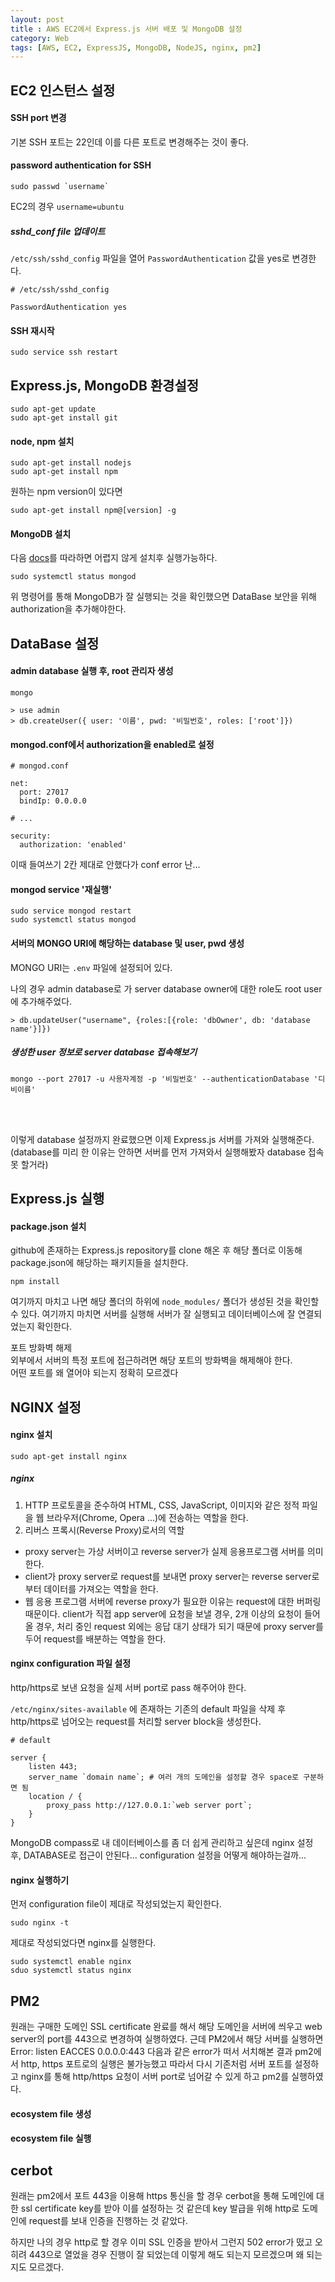 ```yaml
---
layout: post
title : AWS EC2에서 Express.js 서버 배포 및 MongoDB 설정
category: Web
tags: [AWS, EC2, ExpressJS, MongoDB, NodeJS, nginx, pm2]
---
```


## EC2 인스턴스 설정

#### SSH port 변경

기본 SSH 포트는 22인데 이를 다른 포트로 변경해주는 것이 좋다.


#### password authentication for SSH

```
sudo passwd `username`
```

EC2의 경우 `username=ubuntu`


##### sshd_conf file 업데이트
`/etc/ssh/sshd_config` 파일을 열어 `PasswordAuthentication` 값을 yes로 변경한다.

```
# /etc/ssh/sshd_config

PasswordAuthentication yes
```

#### SSH 재시작

```
sudo service ssh restart
```


## Express.js, MongoDB 환경설정

```
sudo apt-get update
sudo apt-get install git
```

#### node, npm 설치

```
sudo apt-get install nodejs
sudo apt-get install npm
```

원하는 npm version이 있다면

```
sudo apt-get install npm@[version] -g
```

#### MongoDB 설치
다음 <a href="https://docs.mongodb.com/manual/tutorial/install-mongodb-on-ubuntu/">docs</a>를 따라하면 어렵지 않게 설치후 실행가능하다.

```
sudo systemctl status mongod
```

위 명령어를 통해 MongoDB가 잘 실행되는 것을 확인했으면 DataBase 보안을 위해 authorization을 추가해야한다.


## DataBase 설정


#### admin database 실행 후, root 관리자 생성
```
mongo
```

```
> use admin
> db.createUser({ user: '이름', pwd: '비밀번호', roles: ['root']})
```

#### mongod.conf에서 authorization을 enabled로 설정
```
# mongod.conf

net:
  port: 27017
  bindIp: 0.0.0.0

# ...

security:
  authorization: 'enabled'
```
<span class="warning">이때 들여쓰기 2칸 제대로 안했다가 conf error 난...</span>


#### mongod service '재실행'

```
sudo service mongod restart
sudo systemctl status mongod
```

#### 서버의 MONGO URI에 해당하는 database 및 user, pwd 생성

<span class="warning">MONGO URI는 `.env` 파일에 설정되어 있다.</span>

나의 경우 admin database로 가 server database owner에 대한 role도 root user에 추가해주었다.

```
> db.updateUser("username", {roles:[{role: 'dbOwner', db: 'database name'}]})
```

##### 생성한 user 정보로 server database 접속해보기

```
mongo --port 27017 -u 사용자계정 -p '비밀번호' --authenticationDatabase '디비이름'
```

<br><br>

이렇게 database 설정까지 완료했으면 이제 Express.js 서버를 가져와 실행해준다. (database를 미리 한 이유는 안하면 서버를 먼저 가져와서 실행해봤자 database 접속 못 할거라)


## Express.js 실행

#### package.json 설치
github에 존재하는 Express.js repository를 clone 해온 후 해당 폴더로 이동해 package.json에 해당하는 패키지들을 설치한다.

```
npm install
```

여기까지 마치고 나면 해당 폴더의 하위에 `node_modules/` 폴더가 생성된 것을 확인할 수 있다.
여기까지 마치면 서버를 실행해 서버가 잘 실행되고 데이터베이스에 잘 연결되었는지 확인한다.

<div class="comment-box">
<div class="title">포트 방화벽 해제</div>  
<div class="body">
외부에서 서버의 특정 포트에 접근하려면 해당 포트의 방화벽을 해제해야 한다. <br>
<span class="warning text-highlight">어떤 포트를 왜 열어야 되는지 정확히 모르겠다</span>
</div>
</div>


## NGINX 설정

#### nginx 설치

```
sudo apt-get install nginx
```

##### nginx

1. HTTP 프로토콜을 준수하여 HTML, CSS, JavaScript, 이미지와 같은 정적 파일을 웹 브라우저(Chrome, Opera ...)에 전송하는 역할을 한다.
2. 리버스 프록시(Reverse Proxy)로서의 역할
  * proxy server는 가상 서버이고 reverse server가 실제 응용프로그램 서버를 의미한다.
  * client가 proxy server로 request를 보내면 proxy server는 reverse server로부터 데이터를 가져오는 역할을 한다.
  * 웹 응용 프로그램 서버에 reverse proxy가 필요한 이유는 request에 대한 버퍼링 때문이다. client가 직접 app server에 요청을 보낼 경우, 2개 이상의 요청이 들어올 경우, 처리 중인 request 외에는 응답 대기 상태가 되기 때문에 proxy server를 두어 request를 배분하는 역할을 한다.


#### nginx configuration 파일 설정

http/https로 보낸 요청을 실제 서버 port로 pass 해주어야 한다.

`/etc/nginx/sites-available` 에 존재하는 기존의 default 파일을 삭제 후 http/https로 넘어오는 request를 처리할 server block을 생성한다.

```
# default

server {
	listen 443;
	server_name `domain name`; # 여러 개의 도메인을 설정할 경우 space로 구분하면 됨
	location / {
		proxy_pass http://127.0.0.1:`web server port`;
	}
}
```

<span class="text-highlight warning"> MongoDB compass로 내 데이터베이스를 좀 더 쉽게 관리하고 싶은데 nginx 설정 후, DATABASE로 접근이 안된다... configuration 설정을 어떻게 해야하는걸까...</span>

#### nginx 실행하기
먼저 configuration file이 제대로 작성되었는지 확인한다.

```
sudo nginx -t
```
제대로 작성되었다면 nginx를 실행한다.

```
sudo systemctl enable nginx
sduo systemctl status nginx
```

## PM2

<div class="comment-box">
원래는 구매한 도메인 SSL certificate 완료를 해서 해당 도메인을 서버에 씌우고 web server의 port를 443으로 변경하여 실행하였다. 근데 PM2에서 해당 서버를 실행하면 <span class="text-highlight warning">Error: listen EACCES 0.0.0.0:443</span> 다음과 같은 error가 떠서 서치해본 결과 pm2에서 http, https 포트로의 실행은 불가능했고 따라서 다시 기존처럼 서버 포트를 설정하고 nginx를 통해 http/https 요청이 서버 port로 넘어갈 수 있게 하고 pm2를 실행하였다.
</div>

#### ecosystem file 생성

#### ecosystem file 실행

## cerbot
원래는 pm2에서 포트 443을 이용해 https 통신을 할 경우 cerbot을 통해 도메인에 대한 ssl certificate key를 받아 이를 설정하는 것 같은데 key 발급을 위해 http로 도메인에 request를 보내 인증을 진행하는 것 같았다.

하지만 나의 경우 http로 할 경우 이미 SSL 인증을 받아서 그런지 502 error가 떴고 오히려 443으로 열었을 경우 진행이 잘 되었는데 이렇게 해도 되는지 모르겠으며 왜 되는지도 모르겠다.